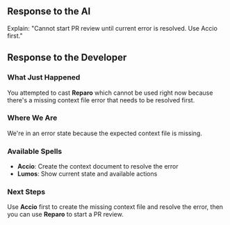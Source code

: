 ## Response to the AI

Explain: "Cannot start PR review until current error is resolved. Use Accio first."

## Response to the Developer

### What Just Happened

You attempted to cast **Reparo** which cannot be used right now because there's a missing context file error that needs to be resolved first.

### Where We Are

We're in an error state because the expected context file is missing.

### Available Spells

- **Accio**: Create the context document to resolve the error
- **Lumos**: Show current state and available actions

### Next Steps

Use **Accio** first to create the missing context file and resolve the error, then you can use **Reparo** to start a PR review.
